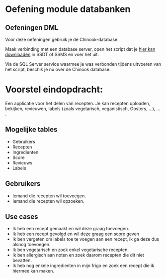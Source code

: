 # Oefening module databanken

## Oefeningen DML

Voor deze oefeningen gebruik je de Chinook-database.

Maak verbinding met een database server, open het script dat je [hier kan downloaden](https://raw.githubusercontent.com/lerocha/chinook-database/master/ChinookDatabase/DataSources/Chinook_SqlServer.sql) in SSDT of SSMS en voer het uit.

Via de SQL Server service waarmee je was verbonden tijdens uitvoeren van het script, beschik je nu over de Chinook database.

# Voorstel eindopdracht:

Een applicatie voor het delen van recepten. Je kan recepten uploaden, bekijken, revieuwen, labels (zoals vegetarisch, veganistisch, Oosters, ...), ... .

## Mogelijke tables

 - Gebruikers
 - Recepten
 - Ingredienten
 - Score
 - Revieuws
 - Labels

## Gebruikers

 - Iemand die recepten wil toevoegen.
 - Iemand die recepten wil opzoeken.

## Use cases

 - Ik heb een recept gemaakt en wil deze graag toevoegen.
 - Ik heb een recept gevolgd en wil deze graag een score geven
 - Ik ben vergeten om labels toe te voegen aan een recept, ik ga deze dus alsnog toevoegen.
 - Ik ben vegetarisch en zoek enkel vegetarische recepten.
 - Ik ben allergisch aan noten en zoek daarom recepten die dit niet bevatten.
 - Ik heb nog enkele ingredienten in mijn frigo en zoek een recept die ik hiermee kan maken.
